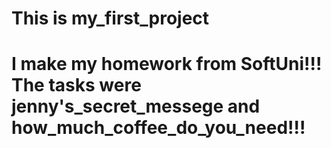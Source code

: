 # This is my_first_project

# I make my homework from SoftUni!!! The tasks were jenny's_secret_messege and how_much_coffee_do_you_need!!!